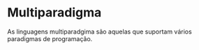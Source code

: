 # Multiparadigma
As linguagens multiparadgima são aquelas que suportam vários paradigmas de programação.
